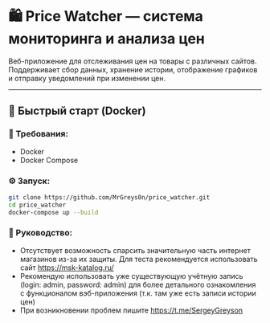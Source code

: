 # 🛍️ Price Watcher — система мониторинга и анализа цен

Веб-приложение для отслеживания цен на товары с различных сайтов. Поддерживает сбор данных, хранение истории, отображение графиков и отправку уведомлений при изменении цен.

---

## 🚀 Быстрый старт (Docker)

### 🔧 Требования:
- Docker
- Docker Compose

### ⚙️ Запуск:

```bash
git clone https://github.com/MrGreys0n/price_watcher.git
cd price_watcher
docker-compose up --build
```

### 🔧 Руководство:
- Отсутствует возможность спарсить значительную часть интернет магазинов из-за их защиты. Для теста рекомендуется
использовать сайт https://msk-katalog.ru/
- Рекомендую использовать уже существующую учётную запись (login: admin, password: admin) для более детального 
ознакомления с функционалом вэб-приложения (т.к. там уже есть записи истории цен)
- При возникновении проблем пишите https://t.me/SergeyGreyson